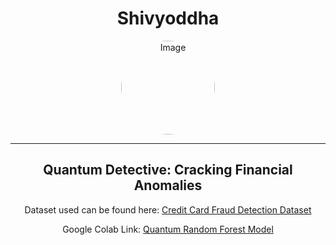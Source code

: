 <h1 align="center">Shivyoddha</h1> 

<p align="center">
    <img src="https://github.com/user-attachments/assets/828f2d93-b7fb-48ce-b8e6-74bfc4130173" alt="Image" style="width: 150px; height: 150px; border-radius: 50%;">
</p>

<hr color="black" size="1"/>

<div align="center">
    <h2>Quantum Detective: Cracking Financial Anomalies</h2>
    <p>Dataset used can be found here: <a href="https://www.kaggle.com/datasets/mlg-ulb/creditcardfraud/data">Credit Card Fraud Detection Dataset</a></p>
    <p>Google Colab Link: <a href="https://colab.research.google.com/drive/1ryQ9zwBUk0oRlx3JE8wOo9pDDs5xJqlM?usp=sharing">Quantum Random Forest Model</a></p>
</div>
